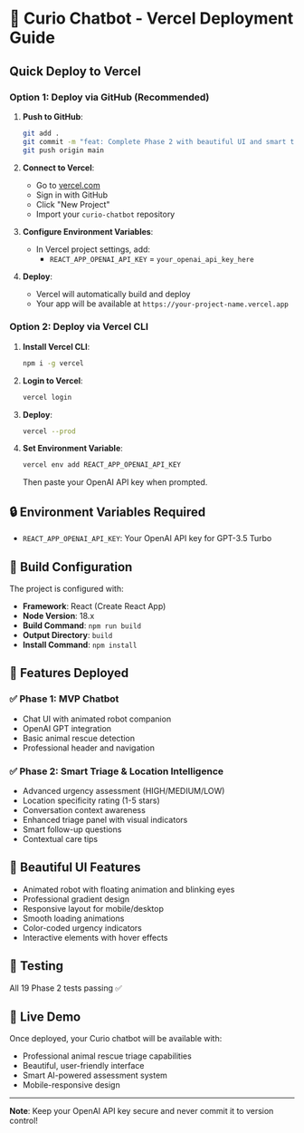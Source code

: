 # 🚀 Curio Chatbot - Vercel Deployment Guide

## Quick Deploy to Vercel

### Option 1: Deploy via GitHub (Recommended)

1. **Push to GitHub**:
   ```bash
   git add .
   git commit -m "feat: Complete Phase 2 with beautiful UI and smart triage"
   git push origin main
   ```

2. **Connect to Vercel**:
   - Go to [vercel.com](https://vercel.com)
   - Sign in with GitHub
   - Click "New Project"
   - Import your `curio-chatbot` repository

3. **Configure Environment Variables**:
   - In Vercel project settings, add:
     - `REACT_APP_OPENAI_API_KEY` = `your_openai_api_key_here`

4. **Deploy**:
   - Vercel will automatically build and deploy
   - Your app will be available at `https://your-project-name.vercel.app`

### Option 2: Deploy via Vercel CLI

1. **Install Vercel CLI**:
   ```bash
   npm i -g vercel
   ```

2. **Login to Vercel**:
   ```bash
   vercel login
   ```

3. **Deploy**:
   ```bash
   vercel --prod
   ```

4. **Set Environment Variable**:
   ```bash
   vercel env add REACT_APP_OPENAI_API_KEY
   ```
   Then paste your OpenAI API key when prompted.

## 🔒 Environment Variables Required

- `REACT_APP_OPENAI_API_KEY`: Your OpenAI API key for GPT-3.5 Turbo

## 🎯 Build Configuration

The project is configured with:
- **Framework**: React (Create React App)
- **Node Version**: 18.x
- **Build Command**: `npm run build`
- **Output Directory**: `build`
- **Install Command**: `npm install`

## 🚀 Features Deployed

### ✅ Phase 1: MVP Chatbot
- Chat UI with animated robot companion
- OpenAI GPT integration
- Basic animal rescue detection
- Professional header and navigation

### ✅ Phase 2: Smart Triage & Location Intelligence
- Advanced urgency assessment (HIGH/MEDIUM/LOW)
- Location specificity rating (1-5 stars)
- Conversation context awareness
- Enhanced triage panel with visual indicators
- Smart follow-up questions
- Contextual care tips

## 🎨 Beautiful UI Features
- Animated robot with floating animation and blinking eyes
- Professional gradient design
- Responsive layout for mobile/desktop
- Smooth loading animations
- Color-coded urgency indicators
- Interactive elements with hover effects

## 🧪 Testing
All 19 Phase 2 tests passing ✅

## 📱 Live Demo
Once deployed, your Curio chatbot will be available with:
- Professional animal rescue triage capabilities
- Beautiful, user-friendly interface
- Smart AI-powered assessment system
- Mobile-responsive design

---

**Note**: Keep your OpenAI API key secure and never commit it to version control! 